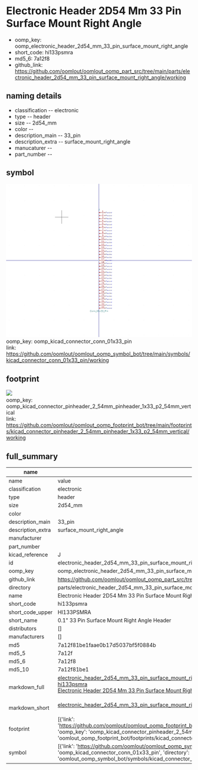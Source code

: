 # Electronic Header 2D54 Mm 33 Pin Surface Mount Right Angle

  
* oomp_key: oomp_electronic_header_2d54_mm_33_pin_surface_mount_right_angle 
* short_code: hi133psmra
* md5_6: 7a12f8  
* github_link: https://github.com/oomlout/oomlout_oomp_part_src/tree/main/parts/electronic_header_2d54_mm_33_pin_surface_mount_right_angle/working  
## naming details
* classification -- electronic
* type -- header
* size -- 2d54_mm
* color -- 
* description_main -- 33_pin
* description_extra -- surface_mount_right_angle
* manucaturer -- 
* part_number -- 



## symbol

![](symbol/0/working/working_600.png)  
oomp_key: oomp_kicad_connector_conn_01x33_pin  
link: https://github.com/oomlout/oomlout_oomp_symbol_bot/tree/main/symbols/kicad_connector_conn_01x33_pin/working  

## footprint

![](footprint/0/working/working_600.png)  
oomp_key: oomp_kicad_connector_pinheader_2_54mm_pinheader_1x33_p2_54mm_vertical  
link: https://github.com/oomlout/oomlout_oomp_footprint_bot/tree/main/footprints/kicad_connector_pinheader_2_54mm_pinheader_1x33_p2_54mm_vertical/working  

## full_summary
| name | value | 
| --- | --- | 
| name | value | 
| classification | electronic | 
| type | header | 
| size | 2d54_mm | 
| color |  | 
| description_main | 33_pin | 
| description_extra | surface_mount_right_angle | 
| manufacturer |  | 
| part_number |  | 
| kicad_reference | J | 
| id | electronic_header_2d54_mm_33_pin_surface_mount_right_angle | 
| oomp_key | oomp_electronic_header_2d54_mm_33_pin_surface_mount_right_angle | 
| github_link | https://github.com/oomlout/oomlout_oomp_part_src/tree/main/parts/electronic_header_2d54_mm_33_pin_surface_mount_right_angle/working | 
| directory | parts/electronic_header_2d54_mm_33_pin_surface_mount_right_angle | 
| name | Electronic Header 2D54 Mm 33 Pin Surface Mount Right Angle | 
| short_code | hi133psmra | 
| short_code_upper | HI133PSMRA | 
| short_name | 0.1" 33 Pin Surface Mount Right Angle Header | 
| distributors | [] | 
| manufacturers | [] | 
| md5 | 7a12f81be1faae0b17d5037bf5f0884b | 
| md5_5 | 7a12f | 
| md5_6 | 7a12f8 | 
| md5_10 | 7a12f81be1 | 
| markdown_full | [electronic_header_2d54_mm_33_pin_surface_mount_right_angle](https://github.com/oomlout/oomlout_oomp_part_src/tree/main/parts/electronic_header_2d54_mm_33_pin_surface_mount_right_angle/working)<br>[hi133psmra](https://github.com/oomlout/oomlout_oomp_part_src/tree/main/parts/electronic_header_2d54_mm_33_pin_surface_mount_right_angle/working)<br>[Electronic Header 2D54 Mm 33 Pin Surface Mount Right Angle](https://github.com/oomlout/oomlout_oomp_part_src/tree/main/parts/electronic_header_2d54_mm_33_pin_surface_mount_right_angle/working)<br><br> | 
| markdown_short | [electronic_header_2d54_mm_33_pin_surface_mount_right_angle](https://github.com/oomlout/oomlout_oomp_part_src/tree/main/parts/electronic_header_2d54_mm_33_pin_surface_mount_right_angle/working)<br><br> | 
| footprint | [{'link': 'https://github.com/oomlout/oomlout_oomp_footprint_bot/tree/main/foootprntss/kicad_connector_pinheader_2_54mm_pinheader_1x33_p2_54mm_vertical', 'oomp_key': 'oomp_kicad_connector_pinheader_2_54mm_pinheader_1x33_p2_54mm_vertical', 'directory': 'oomlout_oomp_footprint_bot/footprints/kicad_connector_pinheader_2_54mm_pinheader_1x33_p2_54mm_vertical//working/working.kicad_mod'}] | 
| symbol | [{'link': 'https://github.com/oomlout/oomlout_oomp_symbol_bot/tree/main/symbols/kicad_connector_conn_01x33_pin', 'oomp_key': 'oomp_kicad_connector_conn_01x33_pin', 'directory': 'oomlout_oomp_symbol_bot/symbols/kicad_connector_conn_01x33_pin//working/working.kicad_sym'}] | 
